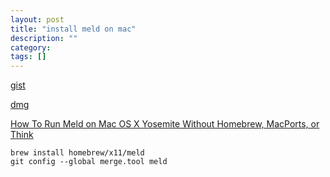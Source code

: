 ```yaml
---
layout: post
title: "install meld on mac"
description: ""
category: 
tags: []
---
```


[gist](https://gist.github.com/p1nox/6102015)

[dmg](https://github.com/yousseb/meld/releases/tag/osx-v1)

[How To Run Meld on Mac OS X Yosemite Without Homebrew, MacPorts, or Think](http://www.alexkras.com/how-to-run-meld-on-mac-os-x-yosemite-without-homebrew-macports-or-think/)

```
brew install homebrew/x11/meld
git config --global merge.tool meld
```